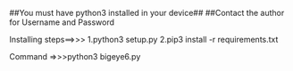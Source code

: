 ##You must have python3 installed in your device##
##Contact the author for Username and Password


Installing steps==>>>
1.python3 setup.py
2.pip3 install -r requirements.txt

Command =>>>python3 bigeye6.py
